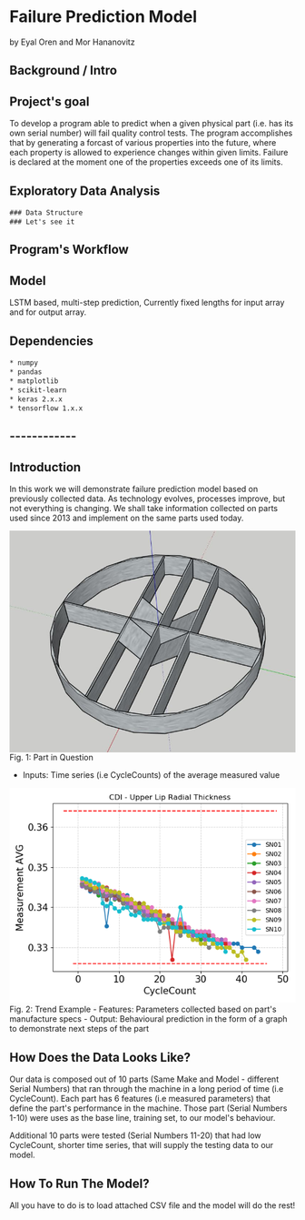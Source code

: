 # Failure Prediction Model 
by Eyal Oren and Mor Hananovitz

## Background / Intro

## Project's goal
To develop a program able to predict when a given physical part (i.e. has its own serial number) will fail quality control tests. The program accomplishes that by generating a forcast of various properties into the future, where each property is allowed to experience changes within given limits. Failure is declared at the moment one of the properties exceeds one of its limits.

## Exploratory Data Analysis
	### Data Structure
	### Let's see it

## Program's Workflow
## Model
LSTM based, multi-step prediction, Currently fixed lengths for input array and for output array.

## Dependencies
	* numpy
	* pandas
	* matplotlib
	* scikit-learn
	* keras 2.x.x
	* tensorflow 1.x.x

## ------------

## Introduction 
In this work we will demonstrate failure prediction model based on previously collected data.
As technology evolves, processes improve, but not everything is changing. We shall take information collected on parts used since 2013 and implement on the same parts used today.

<img src=part.JPG align="center" width=700>
Fig. 1: Part in Question

  - Inputs: Time series (i.e CycleCounts) of the average measured value

<img src=trend_example.png align=“center” width=700>
Fig. 2: Trend Example
  - Features: Parameters collected based on part's manufacture specs
  - Output: Behavioural prediction in the form of a graph to demonstrate next steps of the part


## How Does the Data Looks Like?

Our data is composed out of 10 parts (Same Make and Model - different Serial Numbers) that ran through the machine in a long period of time (i.e CycleCount).
Each part has 6 features (i.e measured parameters) that define the part's performance in the machine.
Those part (Serial Numbers 1-10) were uses as the base line, training set, to our model's behaviour.

Additional 10 parts were tested (Serial Numbers 11-20) that had low CycleCount, shorter time series, that will supply the testing data to our model. 

## How To Run The Model?
All you have to do is to load attached CSV file and the model will do the rest!
